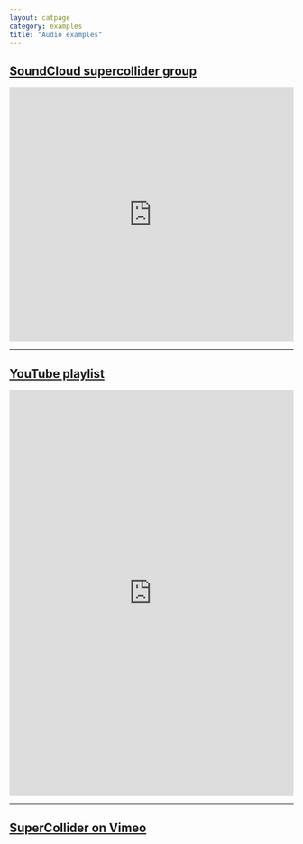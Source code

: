 ```yaml
---
layout: catpage
category: examples
title: "Audio examples"
---
```


## [SoundCloud supercollider group](http://soundcloud.com/groups/supercollider)

<iframe width="100%" height="450" scrolling="no" frameborder="no" src="http://w.soundcloud.com/player/?url=http%3A%2F%2Fapi.soundcloud.com%2Fgroups%2F3574&show_artwork=true">soundcloud</iframe>

<hr />

## <a href="http://www.youtube.com/view_play_list?p=B813D0BDF50705D9">YouTube playlist</a>

<iframe width="100%" height="720" src="http://www.youtube.com/embed/videoseries?list=PLB813D0BDF50705D9" frameborder="0" allowfullscreen="yes">youtube</iframe>

<hr />

## <a href="http://www.vimeo.com/tag:supercollider">SuperCollider on Vimeo</a>
